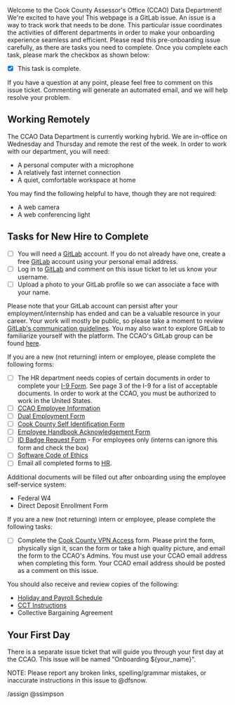 Welcome to the Cook County Assessor's Office (CCAO) Data Department! We're excited to have you! This webpage is a GitLab issue. An issue is a way to track work that needs to be done. This particular issue coordinates the activities of different departments in order to make your onboarding experience seamless and efficient. Please read this pre-onboarding issue carefully, as there are tasks you need to complete. Once you complete each task, please mark the checkbox as shown below:

- [x] This task is complete.

If you have a question at any point, please feel free to comment on this issue ticket. Commenting will generate an automated email, and we will help resolve your problem.

## Working Remotely

The CCAO Data Department is currently working hybrid. We are in-office on Wednesday and Thursday and remote the rest of the week. In order to work with our department, you will need:

- A personal computer with a microphone 
- A relatively fast internet connection 
- A quiet, comfortable workspace at home

You may find the following helpful to have, though they are not required:

- A web camera
- A web conferencing light

## Tasks for New Hire to Complete

- [ ] You will need a [GitLab](https://gitlab.com/) account. If you do not already have one, create a free [GitLab](https://gitlab.com/) account using your personal email address.
- [ ] Log in to [GitLab](https://gitlab.com/) and comment on this issue ticket to let us know your username.
- [ ] Upload a photo to your GitLab profile so we can associate a face with your name.

Please note that your GitLab account can persist after your employment/internship has ended and can be a valuable resource in your career. Your work will mostly be public, so please take a moment to review [GitLab's communication guidelines](https://about.gitlab.com/handbook/communication/#effective--responsible-communication-guidelines). You may also want to explore GitLab to familiarize yourself with the platform. The CCAO's GitLab group can be found [here](https://gitlab.com/ccao-data-science---modeling).

If you are a new (not returning) intern or employee, please complete the following forms:

- [ ] The HR department needs copies of certain documents in order to complete your [I-9 Form](/forms/new-hire/2.%20USCIS%20Form%20I-9.pdf). See page 3 of the I-9 for a list of acceptable documents. In order to work at the CCAO, you must be authorized to work in the United States.
- [ ] [CCAO Employee Information](/forms/new-hire/1.%20Employee%20Personal%20Information%20Form.pdf)
- [ ] [Dual Employment Form](/forms/new-hire/3.%20Outside%20Dual%20Employment%20Form.pdf)
- [ ] [Cook County Self Identification Form](/forms/new-hire/4.%20Self%20Identification%20Form.pdf)
- [ ] [Employee Handbook Acknowledgement Form](/forms/new-hire/8.%20New%20Hire%20-%20Handbook%20Acknowledge%20Form.pdf)
- [ ] [ID Badge Request Form](/forms/new-hire/7.%20ID%20Requirements%20Form.pdf) - For employees only (interns can ignore this form and check the box)
- [ ] [Software Code of Ethics](/forms/new-hire/9.%20Software%20Code%20of%20Ethics.pdf)
- [ ] Email all completed forms to [HR](assessor.ccaohr@cookcountyil.gov).

Additional documents will be filled out after onboarding using the employee self-service system:

- Federal W4
- Direct Deposit Enrollment Form

If you are a new (not returning) intern or employee, please complete the following tasks:

- [ ] Complete the [Cook County VPN Access](/forms/new-hire/5.%20VPN%20Remote%20Access%20Waiver.pdf) form. Please print the form, physically sign it, scan the form or take a high quality picture, and email the form to the CCAO's Admins. You must use your CCAO email address when completing this form. Your CCAO email address should be posted as a comment on this issue.

You should also receive and review copies of the following:

 * [Holiday and Payroll Schedule](/forms/new-hire/Extra%201.%20Holidays%20and%20Pay%20Schedule.pdf)
 * [CCT Instructions](/forms/new-hire/Extra%202.%20CCT%20Web%20Clock%20Overview.pdf)
 * Collective Bargaining Agreement

## Your First Day

There is a separate issue ticket that will guide you through your first day at the CCAO. This issue will be named "Onboarding ${your_name}".

NOTE: Please report any broken links, spelling/grammar mistakes, or inaccurate instructions in this issue to @dfsnow.

/assign @ssimpson
